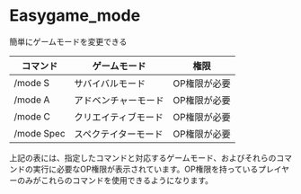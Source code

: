 # Easygame_mode

簡単にゲームモードを変更できる

| コマンド        | ゲームモード             | 権限               |
|-----------------|----------------------|------------------|
| /mode S        | サバイバルモード        | OP権限が必要     |
| /mode A        | アドベンチャーモード    | OP権限が必要     |
| /mode C        | クリエイティブモード    | OP権限が必要     |
| /mode Spec     | スペクテイターモード    | OP権限が必要     |

上記の表には、指定したコマンドと対応するゲームモード、およびそれらのコマンドの実行に必要なOP権限が表示されています。OP権限を持っているプレイヤーのみがこれらのコマンドを使用できるようになります。


